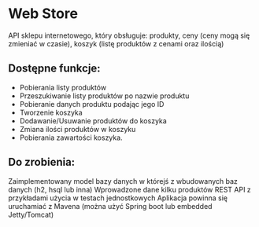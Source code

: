 # Web Store
API sklepu internetowego, który obsługuje: produkty, ceny (ceny mogą się zmieniać w czasie), koszyk (listę produktów z cenami oraz ilością)

## Dostępne funkcje:

* Pobierania listy produktów
* Przeszukiwanie listy produktów po nazwie produktu
* Pobieranie danych produktu podając jego ID
* Tworzenie koszyka
* Dodawanie/Usuwanie produktów do koszyka
* Zmiana ilości produktów w koszyku
* Pobierania zawartości koszyka.

## Do zrobienia:

Zaimplementowany model bazy danych w którejś z wbudowanych baz danych (h2, hsql lub inna)
Wprowadzone dane kilku produktów
REST API z przykładami użycia w testach jednostkowych
Aplikacja powinna się uruchamiać z Mavena (można użyć Spring boot lub embedded Jetty/Tomcat)
